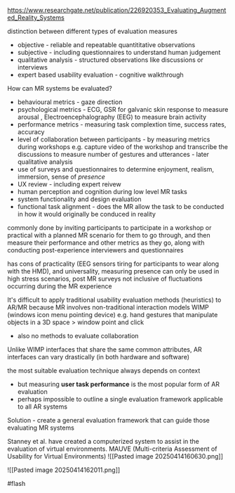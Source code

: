 https://www.researchgate.net/publication/226920353_Evaluating_Augmented_Reality_Systems

distinction between different types of evaluation measures 
- objective - reliable and repeatable quantititative observations 
- subjective - including questionnaires to understand human judgement 
- qualitative analysis - structured observations like discussions or interviews 
- expert based usability evaluation - cognitive walkthrough

How can MR systems be evaluated?
- behavioural metrics - gaze direction
- psychological metrics - ECG, GSR for galvanic skin response to measure arousal , Electroencephalography (EEG) to measure brain activity 
- performance metrics - measuring task complextion time, success rates, accuracy
-  level of collaboration between participants - by measuring metrics during workshops e.g. capture video of the workshop and transcribe the discussions to measure number of gestures and utterances - later qualitative analysis 
- use of surveys and questionnaires to determine enjoyment, realism, immersion, sense of _presence_
- UX review - including expert reivew
- human perception and cognition during low level MR tasks
- system functionality and design evaluation
- functional task alignment - does the MR allow the task to be conducted in how it would originally be conduced in reality 

commonly done by inviting participants to participate in a workshop or practical with a planned MR scenario for them to go through, and then measure their performance and other metrics as they go, along with conducting post-experience interviewers and questionnaires 

has cons of practicality (EEG sensors tiring for participants to wear along with the HMD), and universality, measuring presence can only be used in high stress scenarios, post MR surveys not inclusive of fluctuations occurring during the MR experience  

It's difficult to apply traditional usability evaluation methods (heuristics) to AR/MR because MR involves non-traditional interaction models WIMP (windows icon menu pointing device) e.g. hand gestures that manipulate objects in a 3D space > window point and click
- also no methods to evaluate collaboration

Unlike WIMP interfaces that share the same common attributes, AR interfaces can vary drastically (in both hardware and software)

the most suitable evaluation technique always depends on context 
- but measuring **user task performance** is the most popular form of AR evaluation 
- perhaps impossible to outline a single evaluation framework applicable to all AR systems 

Solution - create a general evaluation framework that can guide those evaluating MR systems

Stanney et al. have created a computerized system to assist in the evaluation of virtual environments. MAUVE (Multi-criteria Assessment of Usability for Virtual Environments) ![[Pasted image 20250414160630.png]]


![[Pasted image 20250414162011.png]]

#flash 